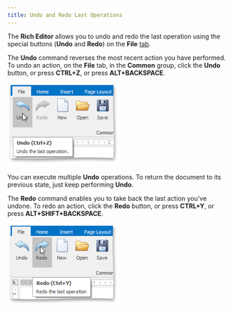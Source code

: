 ```yaml
---
title: Undo and Redo Last Operations
---
```

The **Rich Editor** allows you to undo and redo the last operation using the special buttons (**Undo** and **Redo**) on the **File** [tab](../../../../interface-elements-for-desktop/articles/rich-text-editor/text-editor-ui/ribbon-interface.md).

The **Undo** command reverses the most recent action you have performed. To undo an action, on the **File** tab, in the **Common** group, click the **Undo** button, or press **CTRL+Z**, or press **ALT+BACKSPACE**.

![RTEUndo](../../../images/Img121308.png)

You can execute multiple **Undo** operations. To return the document to its previous state, just keep performing **Undo**.

The **Redo** command enables you to take back the last action you've undone. To redo an action, click the **Redo** button, or press **CTRL+Y**, or press **ALT+SHIFT+BACKSPACE**.

![RTERedo](../../../images/Img121309.png)